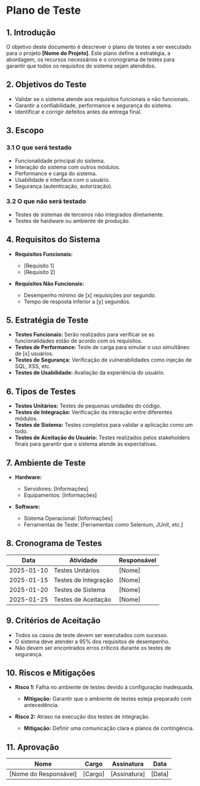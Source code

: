 # Plano de Teste

## 1. Introdução

O objetivo deste documento é descrever o plano de testes a ser executado para o projeto **[Nome do Projeto]**. Este plano define a estratégia, a abordagem, os recursos necessários e o cronograma de testes para garantir que todos os requisitos do sistema sejam atendidos.

## 2. Objetivos do Teste

- Validar se o sistema atende aos requisitos funcionais e não funcionais.
- Garantir a confiabilidade, performance e segurança do sistema.
- Identificar e corrigir defeitos antes da entrega final.

## 3. Escopo

### 3.1 O que será testado
- Funcionalidade principal do sistema.
- Interação do sistema com outros módulos.
- Performance e carga do sistema.
- Usabilidade e interface com o usuário.
- Segurança (autenticação, autorização).

### 3.2 O que não será testado
- Testes de sistemas de terceiros não integrados diretamente.
- Testes de hardware ou ambiente de produção.

## 4. Requisitos do Sistema

- **Requisitos Funcionais:** 
  - [Requisito 1]
  - [Requisito 2]
  
- **Requisitos Não Funcionais:** 
  - Desempenho mínimo de [x] requisições por segundo.
  - Tempo de resposta inferior a [y] segundos.

## 5. Estratégia de Teste

- **Testes Funcionais:** Serão realizados para verificar se as funcionalidades estão de acordo com os requisitos.
- **Testes de Performance:** Teste de carga para simular o uso simultâneo de [x] usuários.
- **Testes de Segurança:** Verificação de vulnerabilidades como injeção de SQL, XSS, etc.
- **Testes de Usabilidade:** Avaliação da experiência do usuário.

## 6. Tipos de Testes

- **Testes Unitários:** Testes de pequenas unidades do código.
- **Testes de Integração:** Verificação da interação entre diferentes módulos.
- **Testes de Sistema:** Testes completos para validar a aplicação como um todo.
- **Testes de Aceitação do Usuário:** Testes realizados pelos stakeholders finais para garantir que o sistema atende às expectativas.

## 7. Ambiente de Teste

- **Hardware:**
  - Servidores: [Informações]
  - Equipamentos: [Informações]
  
- **Software:**
  - Sistema Operacional: [Informações]
  - Ferramentas de Teste: [Ferramentas como Selenium, JUnit, etc.]

## 8. Cronograma de Testes

| Data       | Atividade                           | Responsável |
|------------|-------------------------------------|-------------|
| 2025-01-10 | Testes Unitários                    | [Nome]      |
| 2025-01-15 | Testes de Integração                | [Nome]      |
| 2025-01-20 | Testes de Sistema                   | [Nome]      |
| 2025-01-25 | Testes de Aceitação                 | [Nome]      |

## 9. Critérios de Aceitação

- Todos os casos de teste devem ser executados com sucesso.
- O sistema deve atender a 95% dos requisitos de desempenho.
- Não devem ser encontrados erros críticos durante os testes de segurança.

## 10. Riscos e Mitigações

- **Risco 1:** Falha no ambiente de testes devido à configuração inadequada.
  - **Mitigação:** Garantir que o ambiente de testes esteja preparado com antecedência.
  
- **Risco 2:** Atraso na execução dos testes de integração.
  - **Mitigação:** Definir uma comunicação clara e planos de contingência.

## 11. Aprovação

| Nome               | Cargo         | Assinatura      | Data       |
|--------------------|---------------|-----------------|------------|
| [Nome do Responsável] | [Cargo]      | [Assinatura]    | [Data]     |

